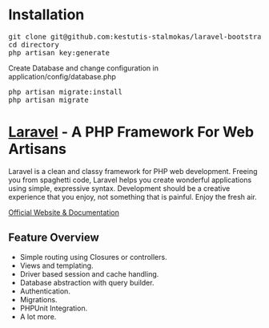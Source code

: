 Installation
============

<pre>
git clone git@github.com:kestutis-stalmokas/laravel-bootstrap.git directory
cd directory
php artisan key:generate
</pre>

Create Database and change configuration in application/config/database.php

<pre>
php artisan migrate:install
php artisan migrate
</pre>


# [Laravel](http://laravel.com) - A PHP Framework For Web Artisans

Laravel is a clean and classy framework for PHP web development. Freeing you
from spaghetti code, Laravel helps you create wonderful applications using
simple, expressive syntax. Development should be a creative experience that you
enjoy, not something that is painful. Enjoy the fresh air.

[Official Website & Documentation](http://laravel.com)

## Feature Overview

- Simple routing using Closures or controllers.
- Views and templating.
- Driver based session and cache handling.
- Database abstraction with query builder.
- Authentication.
- Migrations.
- PHPUnit Integration.
- A lot more.


